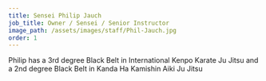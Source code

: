 ```yaml
---
title: Sensei Philip Jauch
job_title: Owner / Sensei / Senior Instructor
image_path: /assets/images/staff/Phil-Jauch.jpg
order: 1
---
```



Philip has a 3rd degree Black Belt in International Kenpo Karate Ju Jitsu and a 2nd degree Black Belt in Kanda Ha Kamishin Aiki Ju Jitsu